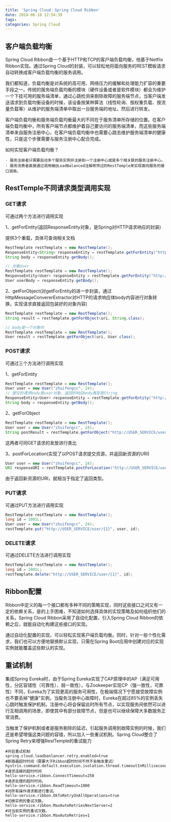 ```yaml
---
title: 'Spring Cloud：Spring Cloud Ribbon'
date: 2018-06-18 12:54:39
tags:
categories: Spring Cloud 
---
```

## 客户端负载均衡
Spring Cloud Ribbon是一个基于HTTP和TCP的客户端负载均衡，他基于Netflix Ribbon实现。通过Spring Cloud的封装，可以轻松地将面向服务的REST模板请求自动转换成客户端负载均衡的服务调用。

我们都知道，负载均衡是对系统的高可用、网络压力的缓解和处理能力扩容的重要手段之一。传统的服务端负载均衡的模块（硬件设备或者是软件模块）都会为维护一个下挂可用的服务端清单，通过心跳检测来剔除故障的服务端节点，当客户端发送请求到负载均衡设备的时候，该设备按某种算法（线性轮询、按权重负载、按流量负载等）从维护的服务端清单中取出一台服务端的地址，然后进行转发。

客户端负载均衡和服务端负载均衡最大的不同在于服务清单所存储的位置。在客户端负载均衡中，所有客户端节点都维护着自己要访问的服务端清单，而这些服务端清单来自服务注册中心，在客户端负载均衡中也需要心跳去维护服务端清单的健康性，只是这个步骤需要与服务注册中心配合完成。

如何实现客户端负载均衡？

    · 服务注册者只需要启动多个服务实例并注册到一个注册中心或是多个相关联的服务注册中心。
    · 服务消费者直接通过调用被@LoadBalanced注解修饰过的RestTemple来实现面向服务的接口调用。

## RestTemple不同请求类型调用实现

### GET请求
可通过两个方法进行调用实现

1、getForEntity(返回ResponseEntity对象，是Spring对HTTP请求响应的封装)

提供3个重载，具体可查询相关文档

```java
RestTemplate restTemplate = new RestTemplate();
ResponseEntity<String> responseEntity = restTemplate.getForEntity("http://USER_SERVICE/user?name={1}", String.class, "zhuifengcc")
String body = responseEntity.getBody();

// 对象User
RestTemplate restTemplate = new RestTemplate();
ResponseEntity<User> responseEntity = restTemplate.getForEntity("http://USER_SERVICE/user?name={1}", User.class, "zhuifengcc")
User userBody = responseEntity.getBody();
```
2、getForObject(对getForEntity的进一步封装，通过HttpMessageConvererExtractor对HTTP的请求响应体body内容进行对象转换，实现请求直接返回包装好的对象内容)

```java
RestTemplate restTemplate = new RestTemplate();
String result = restTemplate.getForObject(uri, String.class);

// body是一个对象时
RestTemplate restTemplate = new RestTemplate();
User result = restTemplate.getForObject(uri, User.class);
```

### POST请求
可通过三个方法进行调用实现

1、getForEntity

```java
RestTemplate restTemplate = new RestTemplate();
User user = new User("zhuifengcc", 24);
// 提交的请求body是user对象，返回的响应body类型是String
ResponseEntity<User> responseEntity = restTemplate.getForEntity("http://USER_SERVICE/user", user, String.class)
String body = responseEntity.getBody();
```
2、getForObject

```java
RestTemplate restTemplate = new RestTemplate();
User user = new User("zhuifengcc", 24);
String postResult = restTemplate.getForObject("http://USER_SERVICE/user", user, String.class)
```
这两者可同GET请求的发放进行类比

3、postForLocation(实现了以POST请求提交资源，并返回新资源的URI)

```java
User user = new User("zhuifengcc", 24);
URI responseURI = restTemplate.postForLocation("http://USER_SERVICE/user", user, String.class)
```
由于返回新资源的URI，就相当于指定了返回类型。

### PUT请求
可通过PUT方法进行调用实现

```java
RestTemplate restTemplate = new RestTemplate();
long id = 1001L;
User user = new User("zhuifengcc", 24);
restTemplate.put("http://USER_SERVICE/user/{1}", user, id);
```

### DELETE请求
可通过DELETE方法进行调用实现

```java
RestTemplate restTemplate = new RestTemplate();
long id = 1001L;
restTemplate.delete("http://USER_SERVICE/user/{1}", id);
```
## Ribbon配置
Ribbon中定义的每一个接口都有多种不同的策略实现，同时这些接口之间又有一定的依赖关系，是的上手困难，不知道如何选择具体的实现策略及如何组织他们的关系，Spring Cloud Ribbon采用了自动化配置，引入Spring Cloud Ribbon的依赖之后，就能自动化构建这些接口的实现。

通过自动化配置的实现，可以轻松实现客户端负载均衡。同时，针对一些个性化需求，我们也可以方便地替换默认实现，只需在Spring Boot应用中创建对应的实现实例就能覆盖这些默认的实现。

## 重试机制

集成Spring Eureka时，由于Spring Eureka实现了CAP原理中的AP（满足可用性，分区容错性（可靠性），弱一致性），与Zookeeper实现CP（强一致性，可靠性）不同，Eureka为了实现更高的服务可用性，在极端情况下宁愿接受故障实例也不要丢掉"健康"实例。当服务注册中心故障时，Eureka在超过85%的实例丢失心跳时触发保护机制，注册中心将会保留此时所有节点，以实现服务间依然可以进行互相调用的场景，即使其中有部分故障节点，但是也可以继续保障大多数服务正常消费。

当触发了保护机制或者是服务剔除的延迟，引起服务调用到故障实例的时候，我们还是希望增强这类问题的容错，所以加入一些重试机制。Spring Cloud整合了Spring Retry来增强RestTemple的重试能力

    #开启重试机制
    spring.cloud.loadbanlancer.retry.enabled=true
    #断路器超时时间（需要大于Ribbon超时时间不然不会触发重试）
    hystrix.command.default.execution.isolation.thread.timeoutInMilliseconds=10000
    #请求连接的超时时间
    hello-service.ribbon.ConnectTimeout=250
    #请求处理的超时时间。
    hello-service.ribbon.ReadTimeout=1000
    #对所有操作请求都进行重试。
    hello-service.ribbon.OkToRetryOnAllOperations=true
    #切换实例的重试次数。
    hello-service.ribbon.MaxAutoRetriesNextServer=2
    #对当前实例的重试次数。
    hello-service.ribbon.MaxAutoRetries=1